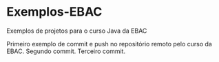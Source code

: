 # Exemplos-EBAC
Exemplos de projetos para o curso Java da EBAC

Primeiro exemplo de commit e push no repositório remoto pelo curso da EBAC.
Segundo commit.
Terceiro commit.